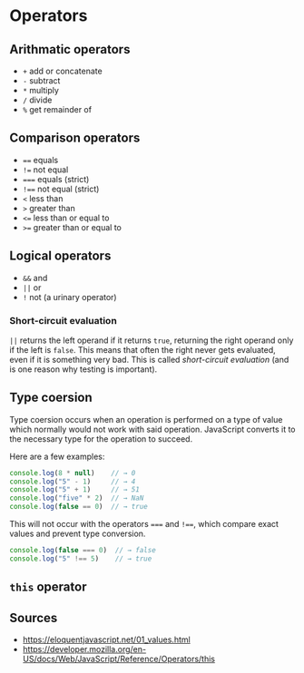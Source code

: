 Operators
=========

Arithmatic operators
--------------------

- `+` add or concatenate
- `-` subtract
- `*` multiply
- `/` divide
- `%` get remainder of

Comparison operators
--------------------

- `==` equals
- `!=` not equal
- `===` equals (strict)
- `!==` not equal (strict)
- `<` less than
- `>` greater than
- `<=` less than or equal to
- `>=` greater than or equal to

Logical operators
-----------------

- `&&` and
- `||` or
- `!` not (a urinary operator)

### Short-circuit evaluation

`||` returns the left operand if it returns `true`, returning the right operand only if the left is `false`. This means that often the right never gets evaluated, even if it is something very bad. This is called *short-circuit evaluation* (and is one reason why testing is important).

Type coersion
-------------

Type coersion occurs when an operation is performed on a type of value which normally would not work with said operation. JavaScript converts it to the necessary type for the operation to succeed.

Here are a few examples:

```javascript
console.log(8 * null)    // → 0
console.log("5" - 1)     // → 4
console.log("5" + 1)     // → 51
console.log("five" * 2)  // → NaN
console.log(false == 0)  // → true
```

This will not occur with the operators `===` and `!==`, which compare exact values and prevent type conversion.

```javascript
console.log(false === 0)  // → false
console.log("5" !== 5)    // → true
```

`this` operator
---------------

Sources
-------

- https://eloquentjavascript.net/01_values.html
- https://developer.mozilla.org/en-US/docs/Web/JavaScript/Reference/Operators/this
